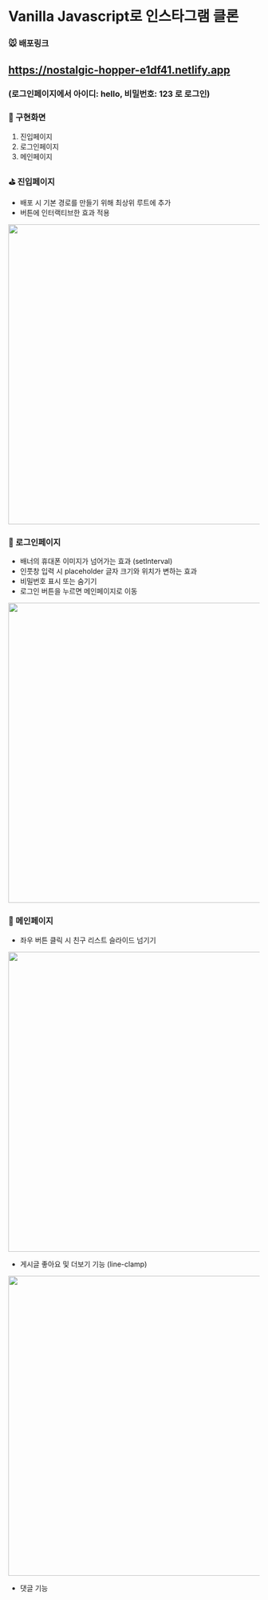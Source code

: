 # Vanilla Javascript로 인스타그램 클론

### 🐭 배포링크
<h2><a href="https://nostalgic-hopper-e1df41.netlify.app">https://nostalgic-hopper-e1df41.netlify.app</a></h2>
<h3>(로그인페이지에서 아이디: hello, 비밀번호: 123 로 로그인)</h3>

### 🎀 구현화면
1. 진입페이지
2. 로그인페이지
3. 메인페이지

### ⛳ 진입페이지
* 배포 시 기본 경로를 만들기 위해 최상위 루트에 추가
* 버튼에 인터랙티브한 효과 적용
<img width="600" src="https://user-images.githubusercontent.com/68722179/149488097-a51bd1bc-ae22-421d-8020-239e715160c5.gif" />

### 🌊 로그인페이지
* 배너의 휴대폰 이미지가 넘어가는 효과 (setInterval)
* 인풋창 입력 시 placeholder 글자 크기와 위치가 변하는 효과
* 비밀번호 표시 또는 숨기기
* 로그인 버튼을 누르면 메인페이지로 이동 
<img width="600" src="https://user-images.githubusercontent.com/68722179/149489363-36e99041-2935-4f34-869d-73047ab8fbf5.gif" />

### 🍫 메인페이지
* 좌우 버튼 클릭 시 친구 리스트 슬라이드 넘기기
<img width="600" src="https://user-images.githubusercontent.com/68722179/149489443-14606402-b21f-4d72-85af-5373a9d9be90.gif" />

* 게시글 좋아요 및 더보기 기능 (line-clamp) 
<img width="600" src="" />

* 댓글 기능
<imig width="600" src="" />
